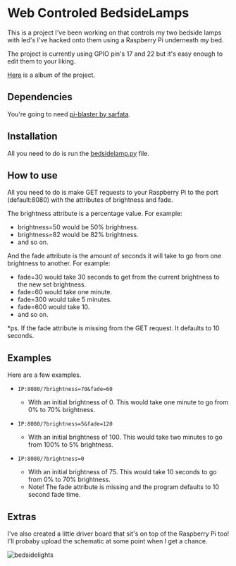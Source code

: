 # Web Controled BedsideLamps

This is a project I've been working on that controls my two bedside lamps with led's I've hacked onto them using a Raspberry Pi underneath my bed.

The project is currently using GPIO pin's 17 and 22 but it's easy enough to edit them to your liking.


[Here](http://imgur.com/a/gEdbC) is a album of the project.

## Dependencies

You're going to need [pi-blaster by sarfata](https://github.com/sarfata/pi-blaster).


## Installation

All you need to do is run the [bedsidelamp.py](https://github.com/daned33/bedsidelamp/blob/master/bedsidelamp.py) file.

## How to use

All you need to do is make GET requests to your Raspberry Pi to the port (default:8080) with the attributes of brightness and fade.

The brightness attribute is a percentage value. For example:

* brightness=50 would be 50% brightness.
* brightness=82 would be 82% brightness.
* and so on.

And the fade attribute is the amount of seconds it will take to go from one brightness to another. For example:

* fade=30 would take 30 seconds to get from the current brightness to the new set brightness.
* fade=60 would take one minute.
* fade=300 would take 5 minutes.
* fade=600 would take 10.
* and so on.

*ps. If the fade attribute is missing from the GET request. It defaults to 10 seconds.

## Examples

Here are a few examples.

* `IP:8080/?brightness=70&fade=60`
  * With an initial brightness of 0. This would take one minute to go from 0% to 70% brightness.
  
* `IP:8080/?brightness=5&fade=120`
  * With an initial brightness of 100. This would take two minutes to go from 100% to 5% brightness.
  
* `IP:8080/?brightness=0`
  * With an initial brightness of 75. This would take 10 seconds to go from 0% to 70% brightness.
  * Note! The fade attribute is missing and the program defaults to 10 second fade time.
  
## Extras

I've also created a little driver board that sit's on top of the Raspberry Pi too! I'll probaby upload the schematic at some point when I get a chance.

![bedsidelights](http://i.imgur.com/To0EodLl.jpg)
